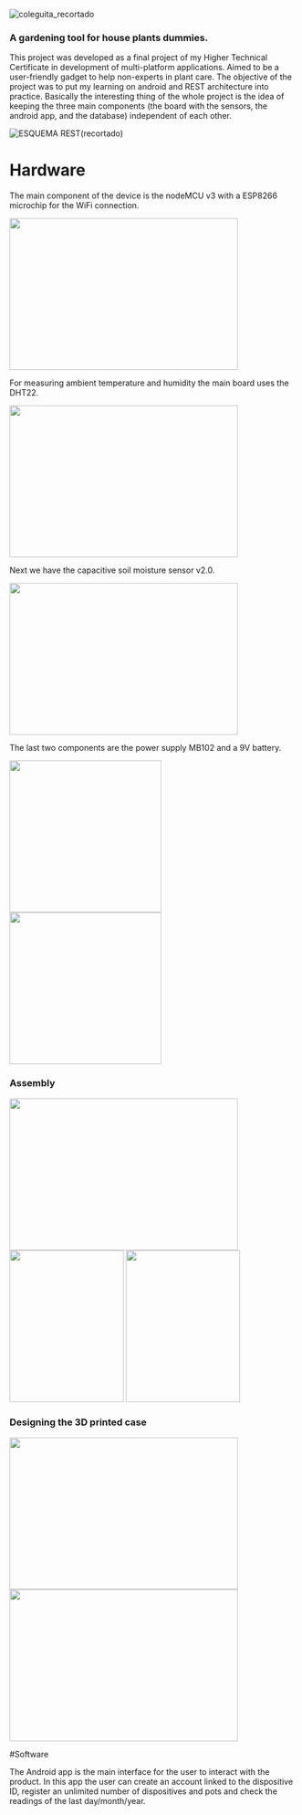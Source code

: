 ![coleguita_recortado](https://user-images.githubusercontent.com/104777178/205708178-5c402931-34a3-4a97-b327-707c1ae15942.png)
### A gardening tool for house plants dummies.

This project was developed as a final project of my Higher Technical Certificate in development of multi-platform applications. Aimed to be a user-friendly gadget
to help non-experts in plant care. The objective of the project was to put my learning on android and REST architecture into practice. 
Basically the interesting thing of the whole project is the idea of keeping the three main components (the board with the sensors, the android app, and the database)
independent of each other.

![ESQUEMA REST(recortado)](https://user-images.githubusercontent.com/104777178/207394025-697be728-7096-4b8c-ac35-af793dfc306b.png)

# Hardware

The main component of the device is the nodeMCU v3 with a ESP8266 microchip for the WiFi connection.

  <img src= "https://user-images.githubusercontent.com/104777178/207998554-18305bbb-8835-46b4-b9ea-303be09b1ffb.JPG" width="400" height="266"/>


For measuring ambient temperature and humidity the main board uses the DHT22.

  <img src= "https://user-images.githubusercontent.com/104777178/207998750-85e7f0fb-6437-4b71-bdee-c3f81b015b29.jpg" width="400" height="266"/>
  
Next we have the capacitive soil moisture sensor v2.0.

  <img src= "https://user-images.githubusercontent.com/104777178/208001027-72459345-d642-427f-8ac9-5c4ef9058ec6.jpg" width="400" height="266"/>
  
The last two components are the power supply MB102 and a 9V battery.
<p float="left">
  <img src= "https://user-images.githubusercontent.com/104777178/208714764-59333f8c-eef6-4fd3-aeb2-b2c1a38f31ac.jpg" width="266" height="266"/>

  <img src= "https://user-images.githubusercontent.com/104777178/208714776-e844bb18-03d6-424c-ae03-2a6dcc2ca395.jpg" width="266" height="266"/>
</p>

### Assembly

<p float="left">
  <img src= "https://user-images.githubusercontent.com/104777178/208717640-a30d68a9-dcab-4151-80fc-2774b6e6dcb6.jpg" width="400" height="266"/>
  <img src= "https://user-images.githubusercontent.com/104777178/208718389-c43a5b04-babb-46b4-9d91-9393185f5c24.jpg" width="200" height="266"/>
  <img src= "https://user-images.githubusercontent.com/104777178/222774524-22aedb1e-9b87-4ee5-83d5-d2148df9f40b.PNG" width="200" height="266"/>


### Designing the 3D printed case
<p float="left">
  <img src= "https://user-images.githubusercontent.com/104777178/208721249-14a988fd-644b-4418-8a61-5a4c0e813bc2.png" width="400" height="266"/>
  <img src= "https://user-images.githubusercontent.com/104777178/208721400-6e50a7ea-4bfa-4be2-8823-0dc2e1821c02.jpg" width="400" height="266"/>
</p>

#Software

The Android app is the main interface for the user to interact with the product. In this app the user can create an account linked to the dispositive ID, register an unlimited number of dispositives and pots and check the readings of the last day/month/year.



